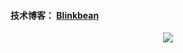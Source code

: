 #### 技术博客： [Blinkbean](https://blinkbean.top)

<p align="center"> 
  <img src="https://github-readme-stats.vercel.app/api?username=blinkbean&show_icons=true&include_all_commits=true&theme=vue" />
</p>
